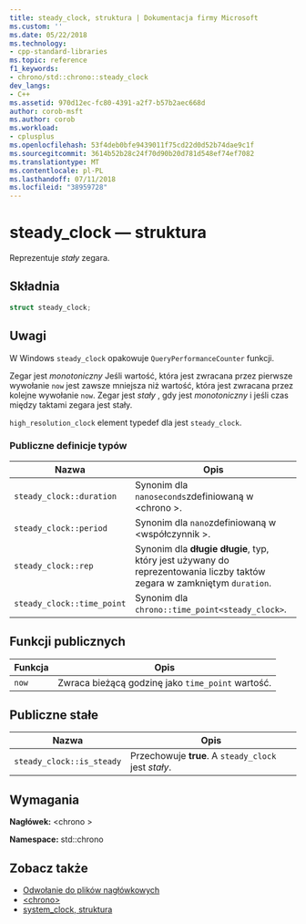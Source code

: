 ```yaml
---
title: steady_clock, struktura | Dokumentacja firmy Microsoft
ms.custom: ''
ms.date: 05/22/2018
ms.technology:
- cpp-standard-libraries
ms.topic: reference
f1_keywords:
- chrono/std::chrono::steady_clock
dev_langs:
- C++
ms.assetid: 970d12ec-fc80-4391-a2f7-b57b2aec668d
author: corob-msft
ms.author: corob
ms.workload:
- cplusplus
ms.openlocfilehash: 53f4deb0bfe9439011f75cd22d0d52b74dae9c1f
ms.sourcegitcommit: 3614b52b28c24f70d90b20d781d548ef74ef7082
ms.translationtype: MT
ms.contentlocale: pl-PL
ms.lasthandoff: 07/11/2018
ms.locfileid: "38959728"
---
```

# <a name="steadyclock-struct"></a>steady_clock — struktura

Reprezentuje *stały* zegara.

## <a name="syntax"></a>Składnia

```cpp
struct steady_clock;
```

## <a name="remarks"></a>Uwagi

W Windows `steady_clock` opakowuje `QueryPerformanceCounter` funkcji.

Zegar jest *monotoniczny* Jeśli wartość, która jest zwracana przez pierwsze wywołanie `now` jest zawsze mniejsza niż wartość, która jest zwracana przez kolejne wywołanie `now`. Zegar jest *stały* , gdy jest *monotoniczny* i jeśli czas między taktami zegara jest stały.

`high_resolution_clock` element typedef dla jest `steady_clock`.

### <a name="public-typedefs"></a>Publiczne definicje typów

|Nazwa|Opis|
|----------|-----------------|
|`steady_clock::duration`|Synonim dla `nanoseconds`zdefiniowaną w \<chrono >.|
|`steady_clock::period`|Synonim dla `nano`zdefiniowaną w \<współczynnik >.|
|`steady_clock::rep`|Synonim dla **długie** **długie**, typ, który jest używany do reprezentowania liczby taktów zegara w zamkniętym `duration`.|
|`steady_clock::time_point`|Synonim dla `chrono::time_point<steady_clock>`.|

## <a name="public-functions"></a>Funkcji publicznych

|Funkcja|Opis|
|--------------|-----------------|
|`now`|Zwraca bieżącą godzinę jako `time_point` wartość.|

## <a name="public-constants"></a>Publiczne stałe

|Nazwa|Opis|
|----------|-----------------|
|`steady_clock::is_steady`|Przechowuje **true**. A `steady_clock` jest *stały*.|

## <a name="requirements"></a>Wymagania

**Nagłówek:** \<chrono >

**Namespace:** std::chrono

## <a name="see-also"></a>Zobacz także

- [Odwołanie do plików nagłówkowych](../standard-library/cpp-standard-library-header-files.md)
- [\<chrono>](../standard-library/chrono.md)
- [system_clock, struktura](../standard-library/system-clock-structure.md)
